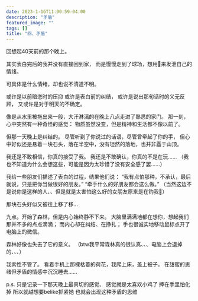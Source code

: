 ```yaml
---
date: 2023-1-16T11:00:59-04:00
description: "矛盾"
featured_image: ""
tags: []
title: "四、矛盾"
---
```


回想起40天前的那个晚上。

其实表白完后的我并没有直接回到家，
而是慢慢走到了球场，想用🏀来发泄自己的情绪。

可具体是什么情绪，却也说不清道不明。

或许是以前暗恋时的压抑
或许是表白前的纠结，
或许是说出那句话时的义无反顾，
又或许是对于明天的不确定。

像是从水里被拖出来一般，大汗淋漓的在晚上八点走进了熟悉的家门。
那一刻，心中突然有一种奇怪的感觉：
物质虽然没变，但是精神和生活都不像以前了。

但那一天晚上是纠结的。
尽管听到了你说过的话语，尽管曾牵起了你的手，
但心中好似还是悬着一块石头，落在半空中，没有坦然的落地，也并非矗于山顶。

我还是不敢相信，你真的接受了我。
我还是不敢确认，你真的不是在玩……
（我也不知道为什么会想这些，可能是因为太珍惜了没有安全感了罢……）

我给一些朋友们描述了表白的过程，结果他们说：
“我有点怕那种，不承认，最后就说，只是把你当做很好的朋友。”
“牵手什么的好朋友都会这么做。”
（当然这边不是说你是这样的人、、但是就是太害怕这么好的女朋友原来是在钓我🥹）

那块石头好似又被往上移了移…

九点。开始了森林，但是内心始终静不下来。
大脑里满满地都在想你，想起我们那并不多的点点滴滴；
而内心却在纠结、在挣扎；
手也很诚实地移动鼠标点开了电脑上的微信。

森林好像也失去了它的意义。
（btw我平常森林真的很认真、、、电脑上会退掉的、、、）

我索性不管了。
看着手机上那棵枯萎的荷花，我爬上床，盖上被子。
在甜蜜的思绪但矛盾的情感中沉沉睡去……

p.s. 只是记录一下那天晚上最真切的感觉、 感觉就是太喜欢小鸡了 捧在手里怕化掉 所以就越想要belike抓紧她 也就会出现这种矛盾的思维
